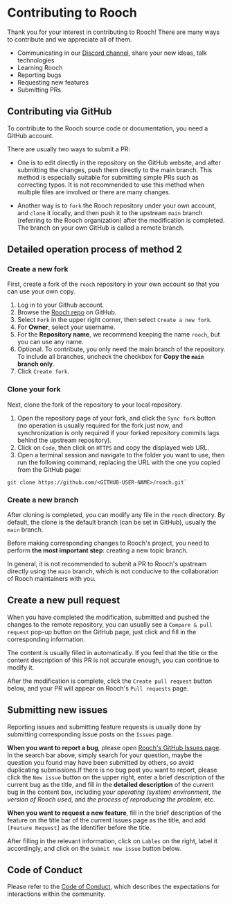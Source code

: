 # Contributing to Rooch

Thank you for your interest in contributing to Rooch! There are many ways to contribute and we appreciate all of them.

- Communicating in our [Discord channel](https://discord.gg/kgXEmHGB), share your new ideas, talk technologies
- Learning Rooch
- Reporting bugs
- Requesting new features
- Submitting PRs

## Contributing via GitHub

To contribute to the Rooch source code or documentation, you need a GitHub account.

There are usually two ways to submit a PR:

- One is to edit directly in the repository on the GitHub website, and after submitting the changes, push them directly to the main branch. This method is especially suitable for submitting simple PRs such as correcting typos. It is not recommended to use this method when multiple files are involved or there are many changes.

- Another way is to `fork` the Rooch repository under your own account, and `clone` it locally, and then push it to the upstream `main` branch (referring to the Rooch organization) after the modification is completed. The branch on your own GitHub is called a remote branch.

## Detailed operation process of method 2

### Create a new fork

First, create a fork of the `rooch` repository in your own account so that you can use your own copy.

1. Log in to your Github account.
2. Browse the [Rooch repo](https://github.com/rooch-network/rooch) on GitHub.
3. Select `Fork` in the upper right corner, then select `Create a new fork`.
4. For **Owner**, select your username.
5. For the **Repository name**, we recommend keeping the name `rooch`, but you can use any name.
6. Optional. To contribute, you only need the main branch of the repository. To include all branches, uncheck the checkbox for **Copy the `main` branch only**.
7. Click `Create fork`.

### Clone your fork

Next, clone the fork of the repository to your local repository.

1. Open the repository page of your fork, and click the `Sync fork` button (no operation is usually required for the fork just now, and synchronization is only required if your forked repository commits lags behind the upstream repository).
2. Click on `Code`, then click on `HTTPS` and copy the displayed web URL.
3. Open a terminal session and navigate to the folder you want to use, then run the following command, replacing the URL with the one you copied from the GitHub page:

```shell
git clone https://github.com/<GITHUB-USER-NAME>/rooch.git` 
```

### Create a new branch

After cloning is completed, you can modify any file in the `rooch` directory. By default, the clone is the default branch (can be set in GitHub), usually the `main` branch.

Before making corresponding changes to Rooch's project, you need to perform **the most important step**: creating a new topic branch.

In general, it is not recommended to submit a PR to Rooch's upstream directly using the `main` branch, which is not conducive to the collaboration of Rooch maintainers with you.

## Create a new pull request


When you have completed the modification, submitted and pushed the changes to the remote repository, you can usually see a `Compare & pull request` pop-up button on the GitHub page, just click and fill in the corresponding information.

The content is usually filled in automatically. If you feel that the title or the content description of this PR is not accurate enough, you can continue to modify it.

After the modification is complete, click the `Create pull request` button below, and your PR will appear on Rooch's `Pull requests` page.

## Submitting new issues

Reporting issues and submitting feature requests is usually done by submitting corresponding issue posts on the `Issues` page.

**When you want to report a bug**, please open [Rooch's GitHub Issues page](https://github.com/rooch-network/rooch/issues). In the search bar above, simply search for your question, maybe the question you found may have been submitted by others, so avoid duplicating submissions.If there is no bug post you want to report, please click the `New issue` button on the upper right, enter a brief description of the current bug as the title, and fill in the **detailed description** of the current bug in the content box, including *your operating (system) environment*, *the version of Rooch used*, and *the process of reproducing the problem*, etc.

**When you want to request a new feature**, fill in the brief description of the feature on the title bar of the current Issues page as the title, and add `[Feature Request]` as the identifier before the title.

After filling in the relevant information, click on `Lables` on the right, label it accordingly, and click on the `Submit new issue` button below.

## Code of Conduct

Please refer to the [Code of Conduct](CODE_OF_CONDUCT.md), which describes the expectations for interactions within the community.